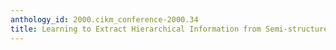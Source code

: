 ```yaml
---
anthology_id: 2000.cikm_conference-2000.34
title: Learning to Extract Hierarchical Information from Semi-structured Documents
---
```

